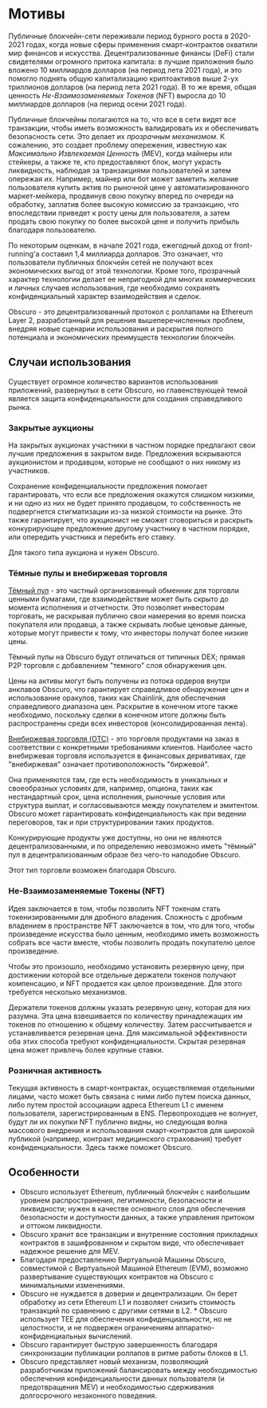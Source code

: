# Мотивы
Публичные блокчейн-сети переживали период бурного роста в 2020-2021 годах, когда новые сферы применения смарт-контрактов охватили мир финансов и искусства. Децентрализованные финансы (DeFi) стали свидетелями огромного притока капитала: в лучшие приложения было вложено 10 миллиардов долларов (на период лета 2021 года), и это помогло поднять общую капитализацию криптоактивов выше 2-ух триллионов долларов (на период лета 2021 года). В то же время, общая ценность _Не-Взаимозаменяемых Токенов_ (NFT) выросла до 10 миллиардов долларов (на период осени 2021 года).

Публичные блокчейны полагаются на то, что все в сети видят все транзакции, чтобы иметь возможность валидировать их и обеспечивать безопасность сети. Это делает их _прозрачным механизмом_. К сожалению, это создает проблему опережения, известную как _Максимально Извлекаемая Ценность_ (MEV), когда майнеры или стейкеры, а также те, кто предоставляют блок, могут украсть ликвидность, наблюдая за транзакциями пользователей и затем опережая их. Например, майнер или бот может заметить желание пользователя купить актив по рыночной цене у автоматизированного маркет-мейкера, продвинув свою покупку вперед по очереди на обработку, заплатив более высокую комиссию за транзакцию, что впоследствии приведет к росту цены для пользователя, а затем продать свою покупку по более высокой цене и получить прибыль благодаря пользователю.

По некоторым оценкам, в начале 2021 года, ежегодный доход от front-running'а составил 1,4 миллиарда долларов. Это означает, что пользователи публичных блокчейн сетей не получают всех экономических выгод от этой технологии. Кроме того, прозрачный характер технологии делает ее непригодной для многих коммерческих и личных случаев использования, где необходимо сохранять конфиденциальный характер взаимодействия и сделок.

Obscuro - это децентрализованный протокол с роллапами на Ethereum Layer 2, разработанный для решения вышеперечисленных проблем, внедряя новые сценарии использования и раскрытия полного потенциала и экономических преимуществ технологии блокчейн.

## Случаи использования
Существует огромное количество вариантов использования приложений, развернутых в сети Obscuro, но главенствующей темой является защита конфиденциальности для создания справедливого рынка.

### Закрытые аукционы
На закрытых аукционах участники в частном порядке предлагают свои лучшие предложения в закрытом виде. Предложения вскрываются аукционистом и продавцом, которые не сообщают о них никому из участников.

Сохранение конфиденциальности предложения помогает гарантировать, что если все предложения окажутся слишком низкими, и ни одно из них не будет принято продавцом, то собственность не подвергнется стигматизации из-за низкой стоимости на рынке. Это также гарантирует, что аукционист не сможет сговориться и раскрыть конкурирующее предложение другому участнику в частном порядке, или опередить участника и перебить его ставку.

Для такого типа аукциона и нужен Obscuro.

### Тёмные пулы и внебиржевая торговля
[Тёмный пул](https://www.investopedia.com/articles/markets/050614/introduction-dark-pools.asp) - это частный организованный обменник для торговли ценными бумагами, где взаимодействие может быть скрыто до момента исполнения и отчетности. Это позволяет инвесторам торговать, не раскрывая публично свои намерения во время поиска покупателя или продавца, а также скрывать любые ценовые данные, которые могут привести к тому, что инвесторы получат более низкие цены.

Тёмный пулы на Obscuro будут отличаться от типичных DEX; прямая P2P торговля с добавлением "темного" слоя обнаружения цен.

Цены на активы могут быть получены из потока ордеров внутри анклавов Obscuro, что гарантирует справедливое обнаружение цен и использование оракулов, таких как Chainlink, для обеспечения справедливого диапазона цен. Раскрытие в конечном итоге также необходимо, поскольку сделки в конечном итоге должны быть распространены среди всех инвесторов (консолидированная лента).

[Внебиржевая торговля (OTC)](https://www.investopedia.com/terms/o/otc.asp) - это торговля продуктами на заказ в соответствии с конкретными требованиями клиентов. Наиболее часто внебиржевая торговля используется в финансовых деривативах, где "внебиржевая" означает противоположность "биржевой".

Она применяются там, где есть необходимость в уникальных и своеобразных условиях для, например, опциона, таких как нестандартный срок, цена исполнения, рыночные условия или структура выплат, и согласовываются между покупателем и эмитентом. Obscuro может гарантировать конфиденциальность как при ведении переговоров, так и при структурировании таких продуктов.

Конкурирующие продукты уже доступны, но они не являются децентрализованными, и по определению невозможно иметь "тёмный" пул в децентрализованным образе без чего-то наподобие Obscuro.

Этот тип торговли возможен благодаря Obscuro.

### Не-Взаимозаменяемые Токены (NFT)
Идея заключается в том, чтобы позволить NFT токенам стать токенизированными для дробного владения. Сложность с дробным владением в пространстве NFT заключается в том, что для того, чтобы произведение искусства было ценным, необходимо иметь возможность собрать все части вместе, чтобы позволить продать покупателю целое произведение.

Чтобы это произошло, необходимо установить резервную цену, при достижении которой все отдельные держатели токенов получают компенсацию, и NFT продается как целое произведение. Для этого требуется несколько механизмов.

Держатели токенов должны указать резервную цену, которая для них разумна. Эта цена взвешивается по количеству принадлежащих им токенов по отношению к общему количеству. Затем рассчитывается и устанавливается резервная цена. Для максимальной эффективности оба этих способа требуют конфиденциальности. Скрытая резервная цена может привлечь более крупные ставки.

### Розничная активность
Текущая активность в смарт-контрактах, осуществляемая отдельными лицами, часто может быть связана с ними либо путем поиска данных, либо путем простой ассоциации адреса Ethereum L1 с именем пользователя, зарегистрированным в ENS. Первопроходцев не волнует, будут ли их покупки NFT публично видны, но следующая волна массового внедрения и использования смарт-контрактов для широкой публикой (например, контракт медицинского страхования) требует конфиденциальности. Здесь также поможет Obscuro.

## Особенности
* Obscuro использует Ethereum, публичный блокчейн с наибольшим уровнем распространения, легитимности, безопасности и ликвидности; нужен в качестве основного слоя для обеспечения безопасности и доступности данных, а также управления притоком и оттоком ликвидности.
* Obscuro хранит все транзакции и внутренние состояния прикладных контрактов в зашифрованном и скрытом виде, что обеспечивает надежное решение для MEV.
* Благодаря предоставлению Виртуальной Машины Obscuro, совместимой с Виртуальной Машиной Ethereum (EVM), возможно развертывание существующих контрактов на Obscuro с минимальными изменениями.
* Obscuro не нуждается в доверии и децентрализации. Он берет обработку из сети Ethereum L1 и позволяет снизить стоимость транзакций по сравнению с другими сетями в L2. * Obscuro использует TEE для обеспечения конфиденциальности, но не целостности, и не подвержен ограничениям аппаратно-конфиденциальных вычислений.
* Obscuro гарантирует быструю завершенность благодаря синхронизации публикации роллапов в ритме работы блоков в L1.
* Obscuro представляет новый механизм, позволяющий разработчикам приложений балансировать между необходимостью обеспечения конфиденциальности данных пользователя (и предотвращения MEV) и необходимостью сдерживания долгосрочного незаконного поведения.

